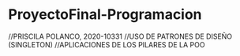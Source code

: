 # ProyectoFinal-Programacion
//PRISCILA POLANCO, 2020-10331 //USO DE PATRONES DE DISEÑO (SINGLETON) //APLICACIONES DE LOS PILARES DE LA POO
